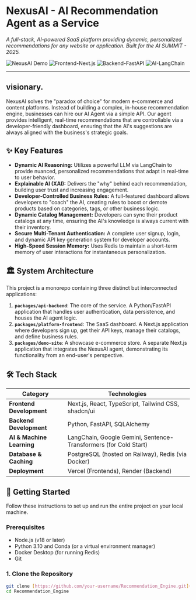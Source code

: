 # NexusAI - AI Recommendation Agent as a Service

_A full-stack, AI-powered SaaS platform providing dynamic, personalized recommendations for any website or application. Built for the AI SUMMIT - 2025._

![NexusAI Demo](https://img.shields.io/badge/Project-NexusAI-blue.svg)
![Frontend-Next.js](https://img.shields.io/badge/Frontend-Next.js-black?logo=next.js)
![Backend-FastAPI](https://img.shields.io/badge/Backend-FastAPI-green?logo=fastapi)
![AI-LangChain](https://img.shields.io/badge/AI-LangChain-purple)

---

##  visionary.
NexusAI solves the "paradox of choice" for modern e-commerce and content platforms. Instead of building a complex, in-house recommendation engine, businesses can hire our AI Agent via a simple API. Our agent provides intelligent, real-time recommendations that are controllable via a developer-friendly dashboard, ensuring that the AI's suggestions are always aligned with the business's strategic goals.

## ✨ Key Features

* **Dynamic AI Reasoning:** Utilizes a powerful LLM via LangChain to provide nuanced, personalized recommendations that adapt in real-time to user behavior.
* **Explainable AI (XAI):** Delivers the "why" behind each recommendation, building user trust and increasing engagement.
* **Developer-Controlled Business Rules:** A full-featured dashboard allows developers to "coach" the AI, creating rules to boost or demote products based on categories, tags, or other business logic.
* **Dynamic Catalog Management:** Developers can sync their product catalogs at any time, ensuring the AI's knowledge is always current with their inventory.
* **Secure Multi-Tenant Authentication:** A complete user signup, login, and dynamic API key generation system for developer accounts.
* **High-Speed Session Memory:** Uses Redis to maintain a short-term memory of user interactions for instantaneous personalization.

## 🏛️ System Architecture

This project is a monorepo containing three distinct but interconnected applications:

1.  **`packages/api-backend`**: The core of the service. A Python/FastAPI application that handles user authentication, data persistence, and houses the AI agent logic.
2.  **`packages/platform-frontend`**: The SaaS dashboard. A Next.js application where developers sign up, get their API keys, manage their catalogs, and define business rules.
3.  **`packages/demo-site`**: A showcase e-commerce store. A separate Next.js application that integrates the NexusAI agent, demonstrating its functionality from an end-user's perspective.

## 🛠️ Tech Stack

| Category                  | Technologies                                                              |
| ------------------------- | ------------------------------------------------------------------------- |
| **Frontend Development** | Next.js, React, TypeScript, Tailwind CSS, shadcn/ui                       |
| **Backend Development** | Python, FastAPI, SQLAlchemy                                               |
| **AI & Machine Learning** | LangChain, Google Gemini, Sentence-Transformers (for Cold Start)          |
| **Database & Caching** | PostgreSQL (hosted on Railway), Redis (via Docker)                        |
| **Deployment** | Vercel (Frontends), Render (Backend)                                      |

## 🚀 Getting Started

Follow these instructions to set up and run the entire project on your local machine.

### Prerequisites

* Node.js (v18 or later)
* Python 3.10 and Conda (or a virtual environment manager)
* Docker Desktop (for running Redis)
* Git

### 1. Clone the Repository
```bash
git clone [https://github.com/your-username/Recommendation_Engine.git](https://github.com/your-username/Recommendation_Engine.git)
cd Recommendation_Engine
